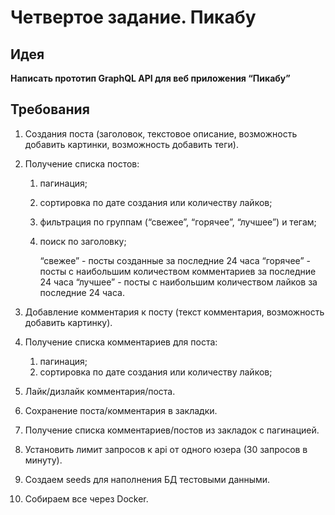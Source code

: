 Четвертое задание. Пикабу
=========================

Идея
----

**Написать прототип GraphQL API для веб приложения “Пикабу”**

Требования
----------

1. Создания поста (заголовок, текстовое описание, возможность добавить картинки, возможность добавить теги). 
2. Получение списка постов:
    1. пагинация;
    2. сортировка по дате создания или количеству лайков; 
    3. фильтрация по группам (“свежее”, “горячее”, “лучшее”) и тегам; 
    4. поиск по заголовку;


       “свежее” - посты созданные за последние 24 часа
       “горячее” - посты с наибольшим количеством комментариев за последние 24 часа
       “лучшее” - посты с наибольшим количеством лайков за последние 24 часа.

3. Добавление комментария к посту (текст комментария, возможность добавить картинку).
4. Получение списка комментариев для поста:
    1. пагинация;
    2. сортировка по дате создания или количеству лайков;
5. Лайк/дизлайк комментария/поста. 
6. Сохранение поста/комментария в закладки. 
7. Получение списка комментариев/постов из закладок с пагинацией. 
8. Установить лимит запросов к api от одного юзера (30 запросов в минуту). 
9. Создаем seeds для наполнения БД тестовыми данными. 
10. Собираем все через Docker.
